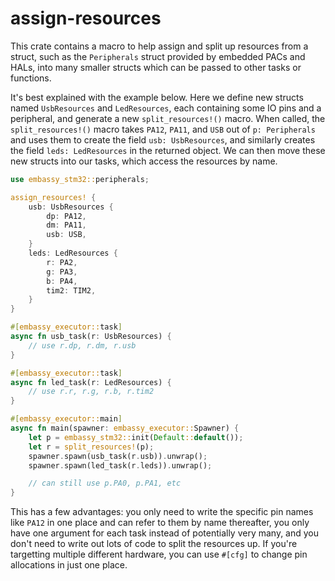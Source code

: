 # assign-resources

This crate contains a macro to help assign and split up resources from a
struct, such as the `Peripherals` struct provided by embedded PACs and HALs,
into many smaller structs which can be passed to other tasks or functions.

It's best explained with the example below. Here we define new structs named
`UsbResources` and `LedResources`, each containing some IO pins and a
peripheral, and generate a new `split_resources!()` macro. When called,
the `split_resources!()` macro takes `PA12`, `PA11`, and `USB` out of
`p: Peripherals` and uses them to create the field `usb: UsbResources`, and
similarly creates the field `leds: LedResources` in the returned object. We can
then move these new structs into our tasks, which access the resources by name.

```rust
use embassy_stm32::peripherals;

assign_resources! {
    usb: UsbResources {
        dp: PA12,
        dm: PA11,
        usb: USB,
    }
    leds: LedResources {
        r: PA2,
        g: PA3,
        b: PA4,
        tim2: TIM2,
    }
}

#[embassy_executor::task]
async fn usb_task(r: UsbResources) {
    // use r.dp, r.dm, r.usb
}

#[embassy_executor::task]
async fn led_task(r: LedResources) {
    // use r.r, r.g, r.b, r.tim2
}

#[embassy_executor::main]
async fn main(spawner: embassy_executor::Spawner) {
    let p = embassy_stm32::init(Default::default());
    let r = split_resources!(p);
    spawner.spawn(usb_task(r.usb)).unwrap();
    spawner.spawn(led_task(r.leds)).unwrap();

    // can still use p.PA0, p.PA1, etc
}
```

This has a few advantages: you only need to write the specific pin names like
`PA12` in one place and can refer to them by name thereafter, you only have one
argument for each task instead of potentially very many, and you don't need
to write out lots of code to split the resources up. If you're targetting
multiple different hardware, you can use `#[cfg]` to change pin allocations
in just one place.
